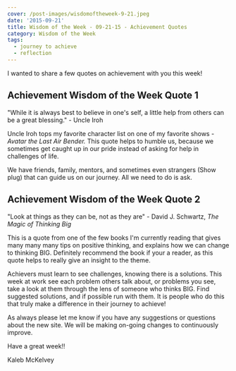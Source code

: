 ```yaml
---
cover: /post-images/wisdomoftheweek-9-21.jpeg
date: '2015-09-21'
title: Wisdom of the Week - 09-21-15 - Achievement Quotes
category: Wisdom of the Week
tags:
  - journey to achieve
  - reflection
---
```


I wanted to share a few quotes on achievement with you this week!

## Achievement Wisdom of the Week Quote 1

"While it is always best to believe in one's self, a little help from others can be a great blessing." - Uncle Iroh

Uncle Iroh tops my favorite character list on one of my favorite shows - _Avatar the Last Air Bender._ This quote helps to humble us, because we sometimes get caught up in our pride instead of asking for help in challenges of life. 

We have friends, family, mentors, and sometimes even strangers (Show plug) that can guide us on our journey. All we need to do is ask.

## Achievement Wisdom of the Week Quote 2

"Look at things as they can be, not as they are" - David J. Schwartz, _The Magic of Thinking Big_ 

This is a quote from one of the few books I'm currently reading that gives many many many tips on positive thinking, and explains how we can change to thinking BIG. Definitely recommend the book if your a reader, as this quote helps to really give an insight to the theme. 

Achievers must learn to see challenges, knowing there is a solutions. This week at work see each problem others talk about, or problems you see, take a look at them through the lens of someone who thinks BIG. Find suggested solutions, and if possible run with them. It is people who do this that truly make a difference in their journey to achieve! 

As always please let me know if you have any suggestions or questions about the new site. We will be making on-going changes to continuously improve. 

Have a great week!! 

Kaleb McKelvey
